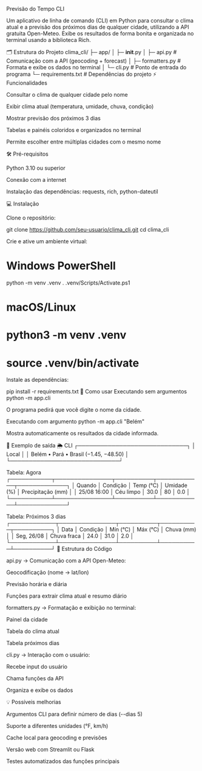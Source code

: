 Previsão do Tempo CLI




Um aplicativo de linha de comando (CLI) em Python para consultar o clima atual e a previsão dos próximos dias de qualquer cidade, utilizando a API gratuita Open-Meteo.
Exibe os resultados de forma bonita e organizada no terminal usando a biblioteca Rich.

🗂 Estrutura do Projeto
clima_cli/
├─ app/
│  ├─ __init__.py
│  ├─ api.py           # Comunicação com a API (geocoding + forecast)
│  ├─ formatters.py    # Formata e exibe os dados no terminal
│  └─ cli.py           # Ponto de entrada do programa
└─ requirements.txt    # Dependências do projeto
⚡ Funcionalidades

Consultar o clima de qualquer cidade pelo nome

Exibir clima atual (temperatura, umidade, chuva, condição)

Mostrar previsão dos próximos 3 dias

Tabelas e painéis coloridos e organizados no terminal

Permite escolher entre múltiplas cidades com o mesmo nome

🛠 Pré-requisitos

Python 3.10 ou superior

Conexão com a internet

Instalação das dependências: requests, rich, python-dateutil

💻 Instalação

Clone o repositório:

git clone https://github.com/seu-usuario/clima_cli.git
cd clima_cli

Crie e ative um ambiente virtual:

# Windows PowerShell
python -m venv .venv
. .venv/Scripts/Activate.ps1


# macOS/Linux
# python3 -m venv .venv
# source .venv/bin/activate

Instale as dependências:

pip install -r requirements.txt
🚀 Como usar
Executando sem argumentos
python -m app.cli

O programa pedirá que você digite o nome da cidade.

Executando com argumento
python -m app.cli "Belém"

Mostra automaticamente os resultados da cidade informada.

📝 Exemplo de saída
🌦️ CLI
┌─────────────────────────────┐
│ Local                       │
│ Belém • Pará • Brasil (−1.45, −48.50) │
└─────────────────────────────┘


Tabela: Agora
┌───────────┬───────────────┬──────────┬────────────┬─────────────┐
│ Quando    │ Condição      │ Temp (°C) │ Umidade (%) │ Precipitação (mm) │
│ 25/08 16:00 │ Céu limpo   │ 30.0      │ 80         │ 0.0          │
└───────────┴───────────────┴──────────┴────────────┴─────────────┘


Tabela: Próximos 3 dias
┌────────────┬───────────────┬──────────┬──────────┬──────────┐
│ Data       │ Condição      │ Mín (°C) │ Máx (°C) │ Chuva (mm) │
│ Seg, 26/08 │ Chuva fraca   │ 24.0      │ 31.0     │ 2.0       │
└────────────┴───────────────┴──────────┴──────────┴──────────┘
🔧 Estrutura do Código

api.py → Comunicação com a API Open-Meteo:

Geocodificação (nome → lat/lon)

Previsão horária e diária

Funções para extrair clima atual e resumo diário

formatters.py → Formatação e exibição no terminal:

Painel da cidade

Tabela do clima atual

Tabela próximos dias

cli.py → Interação com o usuário:

Recebe input do usuário

Chama funções da API

Organiza e exibe os dados

💡 Possíveis melhorias

Argumentos CLI para definir número de dias (--dias 5)

Suporte a diferentes unidades (°F, km/h)

Cache local para geocoding e previsões

Versão web com Streamlit ou Flask

Testes automatizados das funções principais
